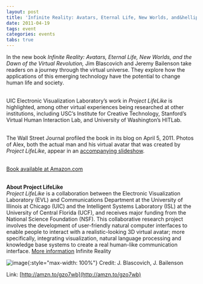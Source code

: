```yaml
---
layout: post
title: 'Infinite Reality: Avatars, Eternal Life, New Worlds, and&hellip;'
date: 2011-04-19
tags: event
categories: events
tabs: true
---
```


In the new book <em>Infinite Reality: Avatars, Eternal Life, New Worlds, and the Dawn of the Virtual Revolution,</em> Jim Blascovich and Jeremy Bailenson take readers on a journey through the virtual universe. They explore how the applications of this emerging technology have the potential to change human life and society.<br><br>

UIC Electronic Visualization Laboratory&rsquo;s work in <em>Project LifeLike</em> is highlighted, among other virtual experiences being researched at other institutions, including USC&rsquo;s Institute for Creative Technology, Stanford&rsquo;s Virtual Human Interaction Lab, and University of Washington&rsquo;s HITLab.<br><br>

The Wall Street Journal profiled the book in its blog on April 5, 2011. Photos of Alex, both the actual man and his virtual avatar that was created by <em>Project LifeLike</em>, appear in an <a href="http://blogs.wsj.com/ideas-market/2011/04/05/infinite-realities/">accompanying slideshow</a>.<br><br>

<a href="http://amzn.to/gzo7wb">Book available at Amazon.com</a><br><br>

<strong>About Project LifeLike</strong><br>
<em>Project LifeLike</em> is a collaboration between the Electronic Visualization Laboratory (EVL) and Communications Department at the University of Illinois at Chicago (UIC) and the Intelligent Systems Laboratory (ISL) at the University of Central Florida (UCF),  and receives major funding from the National Science Foundation (NSF). This collaborative research project involves the development of user-friendly natural computer interfaces to enable people to interact with a realistic-looking 3D virtual avatar; more specifically, integrating visualization, natural language processing and knowledge base systems to create a real human-like communication interface. <a href="http://www.evl.uic.edu/core.php?mod=4&amp;type=1&amp;indi=331">More information</a>
Infinite Reality

![image](https://www.evl.uic.edu/output/originals/infinitereality.jpg-srcw.jpg){:style="max-width: 100%"}
Credit: J. Blascovich, J. Bailenson		


Link: [http://amzn.to/gzo7wb](http://amzn.to/gzo7wb)
